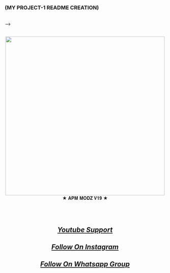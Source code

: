 ### (MY PROJECT-1 README CREATION)
<br>
-->
<div align="center">
<br>

<img src="logo.png" height="500px" width="500px"><br>
        ★ 𝐀𝐏𝐌 𝐌𝐎𝐃𝐙 𝐕𝟏𝟗 ★
  
  <div>
<br>
<div>
  <br>

## _[Youtube Support](https://youtube.com/c/APMMODZ)_


## _[Follow On Instagram](https://instagram.com/Ajuzz_pc)_
  
  
## _[Follow On Whatsapp Group](https://chat.whatsapp.com/IBK2I44EHgHFPuTsv5K40I)_

